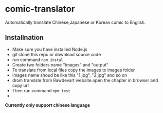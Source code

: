 # comic-translator
Automatically translate Chinese,Japanese or Korean comic to English.
## Installnation

 - Make sure you have installed Node.js
 - git clone this repo or download source code
 - run command `npm instal`
 - Create two folders name "images" and "output"
 - To translate from local files copy the images to images folder 
 - images name shoud be like this "1.jpg", "2.jpg" and so on
 - drom translate from Rawdevart website.open the chapter in browser and copy url
 - Then run command `npm test`
 - 
 **Currently only support chinese language**
